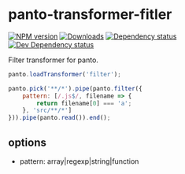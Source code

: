 # panto-transformer-fitler
[![NPM version][npm-image]][npm-url] [![Downloads][downloads-image]][npm-url] [![Dependency status][david-dm-image]][david-dm-url] [![Dev Dependency status][david-dm-dev-image]][david-dm-dev-url]

Filter transformer for panto.

```js
panto.loadTransformer('filter');

panto.pick('**/*').pipe(panto.filter({
    pattern: [/.js$/, filename => {
        return filename[0] === 'a';
    }, 'src/**/*']
})).pipe(panto.read()).end();
```

## options
 - pattern: array|regexp|string|function

[npm-url]: https://npmjs.org/package/panto-transformer-filter
[downloads-image]: http://img.shields.io/npm/dm/panto-transformer-filter.svg
[npm-image]: http://img.shields.io/npm/v/panto-transformer-filter.svg
[david-dm-url]:https://david-dm.org/pantojs/panto-transformer-filter
[david-dm-image]:https://david-dm.org/pantojs/panto-transformer-filter.svg
[david-dm-dev-url]:https://david-dm.org/pantojs/panto-transformer-filter#info=devDependencies
[david-dm-dev-image]:https://david-dm.org/pantojs/panto-transformer-filter/dev-status.svg